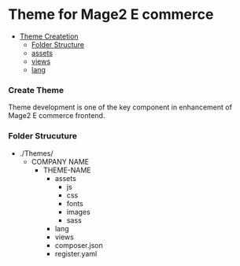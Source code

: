 # Theme for Mage2 E commerce

- [Theme Createtion](#create-theme)
    - [Folder Structure](#themes-folder-structure)
    - [assets](#themes-assets)
    - [views](#themes-views)
    - [lang](#theme-translation)

<a name="create-theme"></a>
### Create Theme
Theme development is one of the key component in enhancement of Mage2 E commerce frontend.


<a name="themes-folder-structure"></a>

### Folder Strucuture

- ./Themes/
    - COMPANY NAME
        - THEME-NAME
            - assets
                - js
                - css 
                - fonts
                - images
                - sass
          - lang
          - views
          - composer.json
          - register.yaml
              
                  
                  
      
